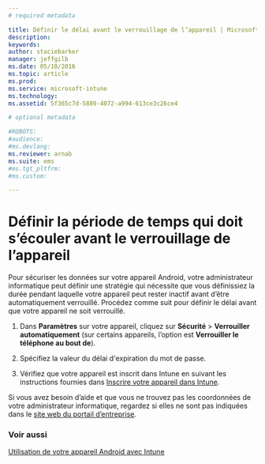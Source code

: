 ```yaml
---
# required metadata

title: Définir le délai avant le verrouillage de l’appareil | Microsoft Intune
description:
keywords:
author: staciebarker
manager: jeffgilb
ms.date: 05/10/2016
ms.topic: article
ms.prod:
ms.service: microsoft-intune
ms.technology:
ms.assetid: 5f365c7d-5889-4072-a994-613ce3c26ce4

# optional metadata

#ROBOTS:
#audience:
#ms.devlang:
ms.reviewer: arnab
ms.suite: ems
#ms.tgt_pltfrm:
#ms.custom:

---
```



# Définir la période de temps qui doit s’écouler avant le verrouillage de l’appareil

Pour sécuriser les données sur votre appareil Android, votre administrateur informatique peut définir une stratégie qui nécessite que vous définissiez la durée pendant laquelle votre appareil peut rester inactif avant d’être automatiquement verrouillé. Procédez comme suit pour définir le délai avant que votre appareil ne soit verrouillé.
 
1.  Dans **Paramètres** sur votre appareil, cliquez sur **Sécurité** &gt; **Verrouiller automatiquement** (sur certains appareils, l’option est **Verrouiller le téléphone au bout de**).

2.  Spécifiez la valeur du délai d'expiration du mot de passe.

3.  Vérifiez que votre appareil est inscrit dans Intune en suivant les instructions fournies dans [Inscrire votre appareil dans Intune](enroll-your-device-in-Intune-android.md).

Si vous avez besoin d’aide et que vous ne trouvez pas les coordonnées de votre administrateur informatique, regardez si elles ne sont pas indiquées dans le [site web du portail d’entreprise](http://portal.manage.microsoft.com).

### Voir aussi
[Utilisation de votre appareil Android avec Intune](using-your-android-device-with-intune.md)


<!--HONumber=Jun16_HO1-->


